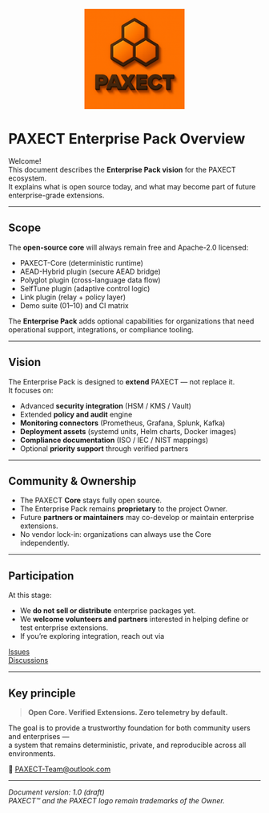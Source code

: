 <p align="center">
  <img src="docs/ChatGPT%20Image%202%20okt%202025,%2022_22_22.png" alt="PAXECT logo" width="200"/>
</p>

# PAXECT Enterprise Pack Overview

Welcome!  
This document describes the **Enterprise Pack vision** for the PAXECT ecosystem.  
It explains what is open source today, and what may become part of future enterprise-grade extensions.

---

## Scope
The **open-source core** will always remain free and Apache-2.0 licensed:
- PAXECT-Core (deterministic runtime)
- AEAD-Hybrid plugin (secure AEAD bridge)
- Polyglot plugin (cross-language data flow)
- SelfTune plugin (adaptive control logic)
- Link plugin (relay + policy layer)
- Demo suite (01–10) and CI matrix

The **Enterprise Pack** adds optional capabilities for organizations that need
operational support, integrations, or compliance tooling.

---

## Vision
The Enterprise Pack is designed to **extend** PAXECT — not replace it.  
It focuses on:
- Advanced **security integration** (HSM / KMS / Vault)
- Extended **policy and audit** engine
- **Monitoring connectors** (Prometheus, Grafana, Splunk, Kafka)
- **Deployment assets** (systemd units, Helm charts, Docker images)
- **Compliance documentation** (ISO / IEC / NIST mappings)
- Optional **priority support** through verified partners

---

## Community & Ownership
- The PAXECT **Core** stays fully open source.  
- The Enterprise Pack remains **proprietary** to the project Owner.  
- Future **partners or maintainers** may co-develop or maintain enterprise extensions.
- No vendor lock-in: organizations can always use the Core independently.

---

## Participation
At this stage:
- We **do not sell or distribute** enterprise packages yet.
- We **welcome volunteers and partners** interested in helping define or test enterprise extensions.
- If you’re exploring integration, reach out via 

[Issues](https://github.com/PAXECT-Interface/paxect-core/issues)  
 [Discussions](https://github.com/PAXECT-Interface/paxect-core/discussions)  

---

## Key principle
> **Open Core. Verified Extensions. Zero telemetry by default.**

The goal is to provide a trustworthy foundation for both community users and enterprises —  
a system that remains deterministic, private, and reproducible across all environments.

📧 PAXECT-Team@outlook.com

---

*Document version: 1.0 (draft)*  
*PAXECT™ and the PAXECT logo remain trademarks of the Owner.*
